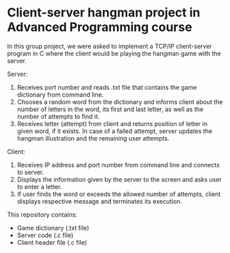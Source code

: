 # Client-server hangman project in Advanced Programming course

In this group project, we were asked to implement a TCP/IP client-server program in C where the client would be playing the hangman game with the server.

Server:
1) Receives port number and reads .txt file that contains the game dictionary from command line. 
2) Chooses a random word from the dictionary and informs client about the number of letters in the word, its first and last letter, as well as the number of attempts to find it.
3) Receives letter (attempt) from client and returns position of letter in given word, if it exists. In case of a failed attempt, server updates the hangman illustration and the remaining user attempts.

Client:
1) Receives IP address and port number from command line and connects to server.
2) Displays the information given by the server to the screen and asks user to enter a letter.
3) If user finds the word or exceeds the allowed number of attempts, client displays respective message and terminates its execution.


This repository contains:
- Game dictionary (.txt file)
- Server code (.c file)
- Client header file (.c file)
